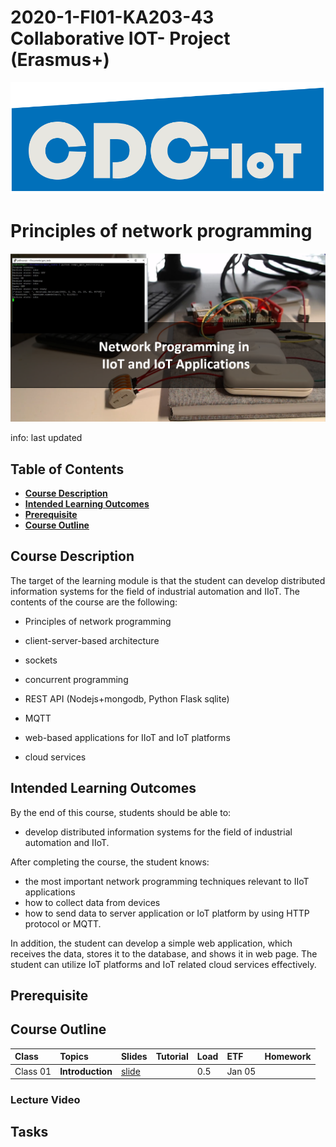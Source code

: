 # 2020-1-FI01-KA203-43 Collaborative IOT- Project (Erasmus+)

![](project_logo.png)

# Principles of network programming

![](course_logo.png)

info: last updated

## Table of Contents
- [**Course Description**](#course-description)
- [**Intended Learning Outcomes**](#intended-learning-outcomes)
- [**Prerequisite**](#prerequisite)
- [**Course Outline**](#course-outline)

## Course Description
The target of the learning module is that the student can develop distributed information systems for the field of industrial automation and IIoT. The contents of the course are the following:

- Principles of network programming

- client-server-based architecture

- sockets

- concurrent programming

- REST API (Nodejs+mongodb, Python Flask sqlite)

- MQTT

- web-based applications for IIoT and IoT platforms

- cloud services

## Intended Learning Outcomes
By the end of this course, students should be able to:

- develop distributed information systems for the field of industrial automation and IIoT. 

After completing the course, the student knows:

-  the most important network programming techniques relevant to IIoT applications
-  how to collect data from devices
-  how to send data to server application or IoT platform by using HTTP protocol or MQTT.

In addition, the student can develop a simple web application, which receives the data, stores it to the database, and shows it in web page. The student can utilize IoT platforms and IoT related cloud services effectively.

## Prerequisite

## Course Outline

Class|Topics|Slides|Tutorial|Load|ETF|Homework|
|:----|:-----|:----|:-----|:-----|:-----|:-----|
|Class 01|**Introduction**|[slide](lecture/clss01_introduction)||0.5|Jan 05||


### Lecture Video

## Tasks
